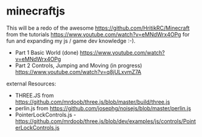 # minecraftjs

This will be a redo of the awesome https://github.com/HritikRC/Minecraft from the tutorials https://www.youtube.com/watch?v=eMNdWrx4OPg for fun and expanding my js / game dev knowledge :-).

- Part 1 Basic World (done) https://www.youtube.com/watch?v=eMNdWrx4OPg
- Part 2 Controls, Jumping and Moving (in progress) https://www.youtube.com/watch?v=q8jULxvmZ7A

external Resources:
- THREE.JS from https://github.com/mrdoob/three.js/blob/master/build/three.js
- perlin.js from https://github.com/josephg/noisejs/blob/master/perlin.js
- PointerLockControls.js - https://github.com/mrdoob/three.js/blob/dev/examples/js/controls/PointerLockControls.js